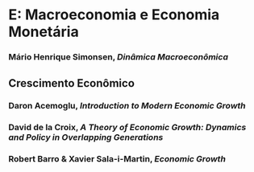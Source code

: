 # E:	Macroeconomia e Economia Monetária

### Mário Henrique Simonsen, *Dinâmica Macroeconômica*

## Crescimento Econômico

### Daron Acemoglu, *Introduction to Modern Economic Growth*

### David de la Croix, *A Theory of Economic Growth: Dynamics and Policy in Overlapping Generations*

### Robert Barro & Xavier Sala-i-Martin, *Economic Growth*

